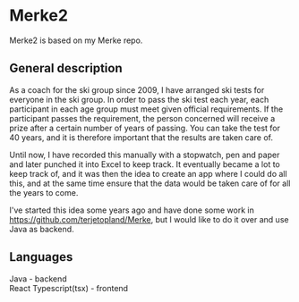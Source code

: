 # Merke2
Merke2 is based on my Merke repo.

## General description
As a coach for the ski group since 2009, I have arranged ski tests for everyone in the ski group. 
In order to pass the ski test each year, each participant in each age group must meet given official requirements. 
If the participant passes the requirement, the person concerned will receive a prize after a certain number of years of passing. 
You can take the test for 40 years, and it is therefore important that the results are taken care of.

Until now, I have recorded this manually with a stopwatch, pen and paper and later punched it into Excel to keep track. 
It eventually became a lot to keep track of, and it was then the idea to create an app where I could do all this, 
and at the same time ensure that the data would be taken care of for all the years to come.

I've started this idea some years ago and have done some work in https://github.com/terjetopland/Merke, but I would like to do it over and use Java as backend.

## Languages
Java - backend\
React Typescript(tsx) - frontend
